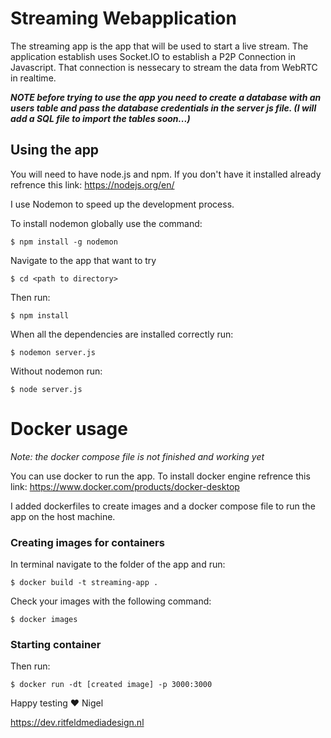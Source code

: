 # Streaming Webapplication

The streaming app is the app that will be used to start a live stream. The application establish uses Socket.IO to establish a P2P Connection in Javascript.
That connection is nessecary to stream the data from WebRTC in realtime.


***NOTE before trying to use the app you need to create a database with an users table and pass the database credentials in the server js file. (I will add a SQL file to import the tables soon...)***

## Using the app

You will need to have node.js and npm. If you don't have it installed already refrence this link: https://nodejs.org/en/

I use Nodemon to speed up the development process.

To install nodemon globally use the command:

    $ npm install -g nodemon

Navigate to the app that want to try

    $ cd <path to directory>
    
Then run:

    $ npm install

When all the dependencies are installed correctly
run:

    $ nodemon server.js
    
Without nodemon run:

    $ node server.js

# Docker usage
*Note: the docker compose file is not finished and working yet*

You can use docker to run the app.
To install docker engine refrence this link:
https://www.docker.com/products/docker-desktop

I added dockerfiles to create images and a docker compose file to run the app on the host machine.

### Creating images for containers
In terminal navigate to the folder of the app and run:

    $ docker build -t streaming-app .

Check your images with the following command:

    $ docker images

### Starting container

Then run:

    $ docker run -dt [created image] -p 3000:3000


Happy testing ❤️ Nigel

https://dev.ritfeldmediadesign.nl
